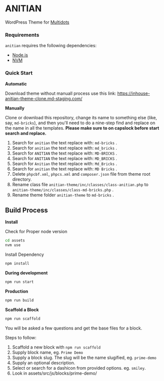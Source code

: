 # ANITIAN

WordPress Theme for [Multidots](https://www.multidots.com/)

### Requirements

`anitian` requires the following dependencies:

- [Node.js](https://nodejs.org/)
- [NVM](https://wptraining.md10x.com/lessons/install-nvm/)

### Quick Start

**Automatic**

Download theme without manuall process use this link: https://inhouse-anitian-theme-clone.md-staging.com/

**Manually**

Clone or download this repository, change its name to something else (like, say, `md-bricks`), and then you'll need to do a nine-step find and replace on the name in all the templates. **Please make sure to on capslock before start search and replace.**

1. Search for `anitian` the text replace with: `md-bricks` .
2. Search for `anitian` the text replace with: `md_bricks` .
3. Search for `ANITIAN` the text replace with: `MD-BRICKS` .
4. Search for `ANITIAN` the text replace with: `MD_BRICKS` .
5. Search for `Anitian` the text replace with: `Md_Bricks` .
6. Search for `anitian` the text replace with: `MD Bricks` .
7. Delete `phpcbf.xml`, `phpcs.xml` and `composer.json` file from theme root directory.
8. Rename class file `anitian-theme/inc/classes/class-anitian.php` to `anitian-theme/inc/classes/class-md-bricks.php` .
9. Rename theme folder `anitian-theme` to `md-bricks` .

## Build Process

**Install**

Check for Proper node version

```bash
cd assets
nvm use
```

Install Dependency

```bash
npm install
```

**During development**

```bash
npm run start
```

**Production**

```bash
npm run build
```

**Scaffold a Block**

```bash
npm run scaffold
```

You will be asked a few questions and get the base files for a block.

Steps to follow:

1. Scaffold a new block with `npm run scaffold`
2. Supply block name, eg. `Prime Demo`
3. Supply a block slug. The slug will be the name slugified, eg. `prime-demo`
4. Supply an optional description.
5. Select or search for a dashicon from provided options. eg. `smiley`.
6. Look in assets/src/js/blocks/prime-demo/
